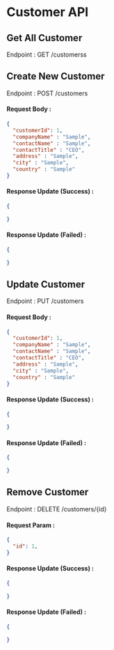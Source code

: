 # Customer API
## Get All Customer
Endpoint : GET /customerss

## Create New Customer
Endpoint : POST /customers

#### Request Body :
```json
{
  "customerId": 1,
  "companyName" : "Sample",
  "contactName" : "Sample",
  "contactTitle" : "CEO",
  "address" : "Sample",
  "city" : "Sample",
  "country" : "Sample"
}
```
#### Response Update (Success) :
```json
{
  
}
```

#### Response Update (Failed) :
```json
{
  
}
```

## Update Customer
Endpoint : PUT /customers

#### Request Body :

```json
{
  "customerId": 1,
  "companyName" : "Sample",
  "contactName" : "Sample",
  "contactTitle" : "CEO",
  "address" : "Sample",
  "city" : "Sample",
  "country" : "Sample"
}
```

#### Response Update (Success) :
```json
{
  
}
```

#### Response Update (Failed) :
```json
{
  
}
```

## Remove Customer
Endpoint : DELETE /customers/{id}

#### Request Param :

```json
{
  "id": 1,
}
```

#### Response Update (Success) :
```json
{
  
}
```

#### Response Update (Failed) :
```json
{
  
}
```
